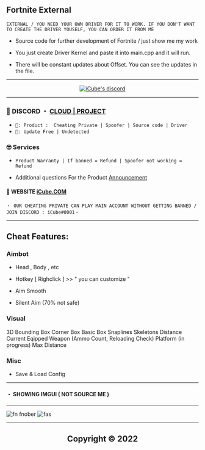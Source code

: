 ## Fortnite External
```sh-session
EXTERNAL / YOU NEED YOUR OWN DRIVER FOR IT TO WORK. IF YOU DON'T WANT TO CREATE THE DRIVER YOUSELF, YOU CAN ORDER IT FROM ME
``` 

- Source code for further development of Fortnite / just show me my work

- You just create Driver Kernel and paste it into main.cpp and it will run.

- There will be constant updates about Offset. You can see the updates in the file. 

*** 
  <p align="center">
    <a href="https://discord.com/users/943374631644045363">
        <img title="iCube discord" alt="iCube's discord" src=""/>
    </a>
</p> 


 
***
 
### 💬 DISCORD ・ [CLOUD | PROJECT](https://discord.gg/) 

 
* ` 🛒: Product :  Cheating Private | Spoofer | Source code | Driver `
* ` 📌: Update Free | Undetected ` 

### 🤓 Services 

* ` Product Warranty | If banned = Refund | Spoofer not working = Refund `

- Additional questions For the Product [Announcement](https://github.com/SarnaxLii/Announcement)

#### 📝 WEBSITE [iCube.COM](http://iCube.com/)

 ```sh-session
・ OUR CHEATING PRIVATE CAN PLAY MAIN ACCOUNT WITHOUT GETTING BANNED / JOIN DISCORD : iCube#0001・ 
```                
***

## Cheat Features:

### Aimbot

- Head , Body , etc

- Hotkey [ Righclick ] >> " you can customize " 

- Aim Smooth

- Silent Aim (70% not safe)

### Visual

3D Bounding Box
Corner Box
Basic Box
Snaplines
Skeletons
Distance
Current Eqipped Weapon (Ammo Count, Reloading Check)
Platform (in progress)
Max Distance

### Misc

- Save & Load Config

***
#### ・  SHOWING IMGUI ( NOT SOURCE ME )






***
![fn fnober]()
![fas]()



***


<h2 align="center"> Copyright © 2022
